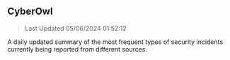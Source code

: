 ## CyberOwl 
> Last Updated 05/06/2024 01:52:12 


A daily updated summary of the most frequent types of security incidents currently being reported from different sources.


